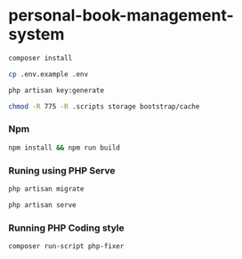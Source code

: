 # personal-book-management-system

```sh
composer install
```

```sh
cp .env.example .env
```

```sh
php artisan key:generate
```

```sh
chmod -R 775 -R .scripts storage bootstrap/cache
```

### Npm

```sh
npm install && npm run build
```

### Runing using PHP Serve

```sh
php artisan migrate
```

```sh
php artisan serve
```

### Running PHP Coding style

```sh
composer run-script php-fixer
```
